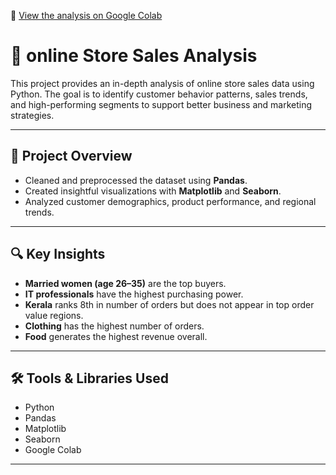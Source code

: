 📓 [View the analysis on Google Colab](https://colab.research.google.com/drive/14PFxjibYBiMk7ZrC1o_cgl76i2EHxNzE?usp=sharing)
# 🛒 online Store Sales Analysis

This project provides an in-depth analysis of online store sales data using Python. The goal is to identify customer behavior patterns, sales trends, and high-performing segments to support better business and marketing strategies.

---

## 📌 Project Overview

- Cleaned and preprocessed the dataset using **Pandas**.
- Created insightful visualizations with **Matplotlib** and **Seaborn**.
- Analyzed customer demographics, product performance, and regional trends.

---

## 🔍 Key Insights

- **Married women (age 26–35)** are the top buyers.
- **IT professionals** have the highest purchasing power.
- **Kerala** ranks 8th in number of orders but does not appear in top order value regions.
- **Clothing** has the highest number of orders.
- **Food** generates the highest revenue overall.

---

## 🛠️ Tools & Libraries Used

- Python
- Pandas
- Matplotlib
- Seaborn
- Google Colab

---







